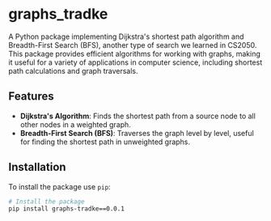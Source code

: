 # graphs_tradke

A Python package implementing Dijkstra's shortest path algorithm and Breadth-First Search (BFS), another type of search we learned in CS2050. This package provides efficient algorithms for working with graphs, making it useful for a variety of applications in computer science, including shortest path calculations and graph traversals.

## Features

- **Dijkstra's Algorithm**: Finds the shortest path from a source node to all other nodes in a weighted graph.
- **Breadth-First Search (BFS)**: Traverses the graph level by level, useful for finding the shortest path in unweighted graphs.

## Installation

To install the package use `pip`:

```bash
# Install the package
pip install graphs-tradke==0.0.1
